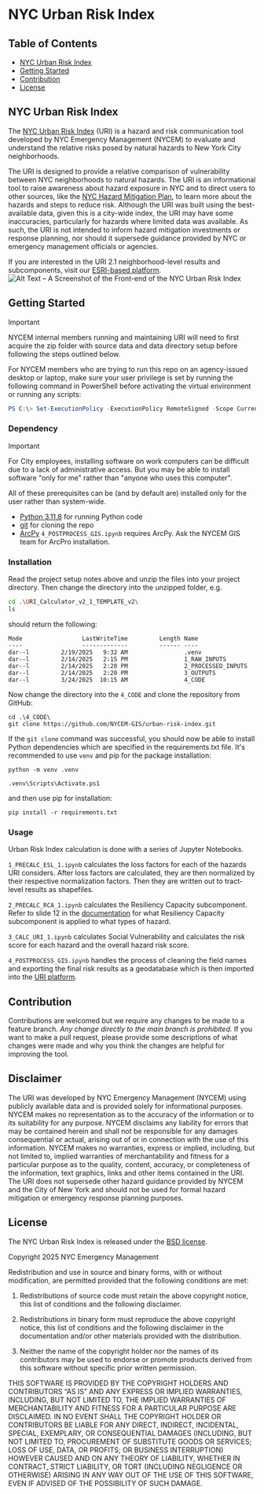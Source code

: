 # NYC Urban Risk Index

## Table of Contents

- [NYC Urban Risk Index](#nyc-urban-risk-index)
- [Getting Started](#getting-started)
- [Contribution](#contribution)
- [License](#license)

## NYC Urban Risk Index

The [NYC Urban Risk Index](https://uri.nychazardmitigation.com) (URI) is a hazard and risk communication tool developed by NYC Emergency Management (NYCEM) to evaluate and understand the relative risks posed by natural hazards to New York City neighborhoods.

The URI is designed to provide a relative comparison of vulnerability between NYC neighborhoods to natural hazards. The URI is an informational tool to raise awareness about hazard exposure in NYC and to direct users to other sources, like the [NYC Hazard Mitigation Plan](https://nychazardmitigation.com), to learn more about the hazards and steps to reduce risk. Although the URI was built using the best-available data, given this is a city-wide index, the URI may have some inaccuracies, particularly for hazards where limited data was available. As such, the URI is not intended to inform hazard mitigation investments or response planning, nor should it supersede guidance provided by NYC or emergency management officials or agencies.

If you are interested in the URI 2.1 neighborhood-level results and subcomponents, visit our [ESRI-based platform](https://www.uri.nychazardmitigation.com).
![Alt Text – A Screenshot of the Front-end of the NYC Urban Risk Index](https://nychazardmitigation.com/wp-content/uploads/2025/03/Screenshot-2025-03-13-155611.png)

## Getting Started

> [!IMPORTANT]
> NYCEM internal members running and maintaining URI will need to first acquire the zip folder with source data and data directory setup before following the steps outlined below.
>
> For NYCEM members who are trying to run this repo on an agency-issued desktop or laptop, make sure your user privilege is set by running the following command in PowerShell before activating the virtual environment or running any scripts:
``` PowerShell
PS C:\> Set-ExecutionPolicy -ExecutionPolicy RemoteSigned -Scope CurrentUser
```

### Dependency
> [!IMPORTANT]
> For City employees, installing software on work computers can be difficult due to a lack of administrative access. But you may be able to install software "only for me" rather than "anyone who uses this computer".
>
> All of these prerequisites can be (and by default are) installed only for the user rather than system-wide.
>
- [Python 3.11.8](https://www.python.org/downloads/release/python-3118/) for running Python code
- [git](https://git-scm.com/downloads) for cloning the repo
- [ArcPy](https://pro.arcgis.com/en/pro-app/latest/arcpy/get-started/what-is-arcpy-.htm) `4_POSTPROCESS_GIS.ipynb` requires ArcPy. Ask the NYCEM GIS team for ArcPro installation.

### Installation

Read the project setup notes above and unzip the files into your project directory. Then change the directory into the unzipped folder, e.g.

```bash
cd .\URI_Calculator_v2_1_TEMPLATE_v2\
ls
```
should return the following:

```
Mode                 LastWriteTime         Length Name
----                 -------------         ------ ----
dar--l         2/19/2025   9:32 AM                .venv
dar--l         2/14/2025   2:15 PM                1_RAW_INPUTS
dar--l         2/14/2025   2:20 PM                2_PROCESSED_INPUTS
dar--l         2/14/2025   2:20 PM                3_OUTPUTS
dar--l         3/24/2025  10:15 AM                4_CODE
```
Now change the directory into the `4_CODE` and clone the repository from GitHub:

```shell
cd .\4_CODE\
git clone https://github.com/NYCEM-GIS/urban-risk-index.git
```
If the `git clone` command was successful, you should now be able to install Python dependencies which are specified in the requirements.txt file. It's recommended to use `venv` and pip for the package installation:

```shell
python -m venv .venv

.venv\Scripts\Activate.ps1
```
and then use pip for installation:

```shell
pip install -r requirements.txt
```

### Usage

Urban Risk Index calculation is done with a series of Jupyter Notebooks.

`1_PRECALC_ESL_1.ipynb` calculates the loss factors for each of the hazards URI considers. After loss factors are calculated, they are then normalized by their respective normalization factors. Then they are written out to tract-level results as shapefiles.

`2_PRECALC_RCA_1.ipynb` calculates the Resiliency Capacity subcomponent. Refer to slide 12 in the [documentation](https://github.com/NYCEM-GIS/urban-risk-index/tree/main/docs/URI%20Public%20Facing%20Methodology_20250310.pdf) for what Resiliency Capacity subcomponent is applied to what types of hazard.

`3_CALC_URI_1.ipynb` calculates Social Vulnerability and calculates the risk score for each hazard and the overall hazard risk score.

`4_POSTPROCESS_GIS.ipynb` handles the process of cleaning the field names and exporting the final risk results as a geodatabase which is then imported into the [URI platform](https://www.uri.nychazardmitigation.com).

## Contribution

Contributions are welcomed but we require any changes to be made to a feature branch. _Any change directly to the main branch is prohibited._ If you want to make a pull request, please provide some descriptions of what changes were made and why you think the changes are helpful for improving the tool.

## Disclaimer

The URI was developed by NYC Emergency Management (NYCEM) using publicly available data and is provided solely for informational purposes. NYCEM makes no representation as to the accuracy of the information or to its suitability for any purpose. NYCEM disclaims any liability for errors that may be contained herein and shall not be responsible for any damages consequential or actual, arising out of or in connection with the use of this information. NYCEM makes no warranties, express or implied, including, but not limited to, implied warranties of merchantability and fitness for a particular purpose as to the quality, content, accuracy, or completeness of the information, text graphics, links and other items contained in the URI. The URI does not supersede other hazard guidance provided by NYCEM and the City of New York and should not be used for formal hazard mitigation or emergency response planning purposes.

## License

The NYC Urban Risk Index is released under the [BSD license](https://opensource.org/license/BSD-3-Clause).

Copyright 2025 NYC Emergency Management

Redistribution and use in source and binary forms, with or without modification, are permitted provided that the following conditions are met:

1. Redistributions of source code must retain the above copyright notice, this list of conditions and the following disclaimer.

2. Redistributions in binary form must reproduce the above copyright notice, this list of conditions and the following disclaimer in the documentation and/or other materials provided with the distribution.

3. Neither the name of the copyright holder nor the names of its contributors may be used to endorse or promote products derived from this software without specific prior written permission.

THIS SOFTWARE IS PROVIDED BY THE COPYRIGHT HOLDERS AND CONTRIBUTORS “AS IS” AND ANY EXPRESS OR IMPLIED WARRANTIES, INCLUDING, BUT NOT LIMITED TO, THE IMPLIED WARRANTIES OF MERCHANTABILITY AND FITNESS FOR A PARTICULAR PURPOSE ARE DISCLAIMED. IN NO EVENT SHALL THE COPYRIGHT HOLDER OR CONTRIBUTORS BE LIABLE FOR ANY DIRECT, INDIRECT, INCIDENTAL, SPECIAL, EXEMPLARY, OR CONSEQUENTIAL DAMAGES (INCLUDING, BUT NOT LIMITED TO, PROCUREMENT OF SUBSTITUTE GOODS OR SERVICES; LOSS OF USE, DATA, OR PROFITS; OR BUSINESS INTERRUPTION) HOWEVER CAUSED AND ON ANY THEORY OF LIABILITY, WHETHER IN CONTRACT, STRICT LIABILITY, OR TORT (INCLUDING NEGLIGENCE OR OTHERWISE) ARISING IN ANY WAY OUT OF THE USE OF THIS SOFTWARE, EVEN IF ADVISED OF THE POSSIBILITY OF SUCH DAMAGE.









